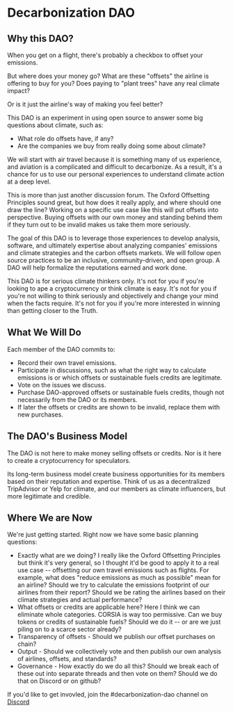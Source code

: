 # Decarbonization DAO

## Why this DAO?

When you get on a flight, there's probably a checkbox to offset your emissions.  

But where does your money go?  What are these "offsets" the airline is offering to buy for you?  Does paying to "plant trees" have any real climate impact?  

Or is it just the airline's way of making you feel better?  

This DAO is an experiment in using open source to answer some big questions about climate, such as:
- What role do offsets have, if any?
- Are the companies we buy from really doing some about climate?

We will start with air travel because it is something many of us experience, and aviation is a complicated and difficult to decarbonize.  As a result, it's a chance for us to use our personal experiences to understand climate action at a deep level.

This is more than just another discussion forum.  The Oxford Offsetting Principles sound great, but how does it really apply, and where should one draw the line?  Working on a specific use case like this will put offsets into perspective.  Buying offsets with our own money and standing behind them if they turn out to be invalid makes us take them more seriously. 

The goal of this DAO is to leverage those experiences to develop analysis, software, and ultimately expertise about analyzing companies' emissions and climate strategies and the carbon offsets markets.  We will follow open source practices to be an inclusive, community-driven, and open group.  A DAO will help formalize the reputations earned and work done.  

This DAO is for serious climate thinkers only.  It's not for you if you're looking to ape a cryptocurrency or think climate is easy.  It's not for you if you're not willing to think seriously and objectively and change your mind when the facts require.  It's not for you if you're more interested in winning than getting closer to the Truth.

## What We Will Do

Each member of the DAO commits to:
- Record their own travel emissions.
- Participate in discussions, such as what the right way to calculate emissions is or which offsets or sustainable fuels credits are legitimate.
- Vote on the issues we discuss.
- Purchase DAO-approved offsets or sustainable fuels credits, though not necessarily from the DAO or its members.
- If later the offsets or credits are shown to be invalid, replace them with new purchases.

## The DAO's Business Model

The DAO is not here to make money selling offsets or credits.  Nor is it here to create a cryptocurrency for speculators.

Its long-term business model create business opportunities for its members based on their reputation and expertise.  Think of us as a decentralized TripAdvisor or Yelp for climate, and our members as climate influencers, but more legitimate and credible.   

## Where We are Now

We're just getting started.  Right now we have some basic planning questions:
- Exactly what are we doing?  I really like the Oxford Offsetting Principles but think it's very general, so I thought it'd be good to apply it to a real use case -- offsetting our own travel emissions such as flights.  For example, what does "reduce emissions as much as possible" mean for an airline?  Should we try to calculate the emissions footprint of our airlines from their report?  Should we be rating the airlines based on their climate strategies and actual performance?
- What offsets or credits are applicable here?  Here I think we can eliminate whole categories.  CORSIA is way too permissive.  Can we buy tokens or credits of sustainable fuels?  Should we do it -- or are we just piling on to a scarce sector already?
-  Transparency of offsets - Should we publish our offset purchases on chain?
-  Output - Should we collectively vote and then publish our own analysis of airlines, offsets, and standards?
-  Governance - How exactly do we do all this?  Should we break each of these out into separate threads and then vote on them?  Should we do that on Discord or on github?

If you'd like to get invovled, join the #decarbonization-dao channel on [Discord](https://discord.gg/7jmwnTyyQ8)